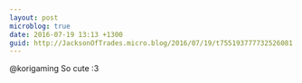 ```yaml
---
layout: post
microblog: true
date: 2016-07-19 13:13 +1300
guid: http://JacksonOfTrades.micro.blog/2016/07/19/t755193777732526081.html
---
```

@korigaming So cute :3
